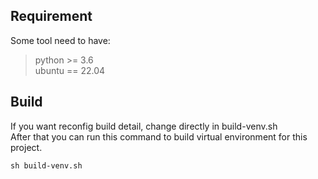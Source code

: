 ## Requirement
Some tool need to have:
> python >= 3.6  
> ubuntu == 22.04

## Build

If you want reconfig build detail, change directly in build-venv.sh  
After that you can run this command to build virtual environment for this project.

```shell
sh build-venv.sh
```
